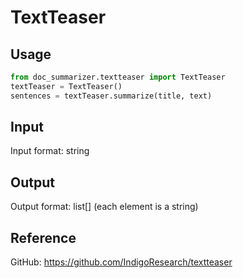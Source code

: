 # TextTeaser
## Usage
```python
from doc_summarizer.textteaser import TextTeaser
textTeaser = TextTeaser()
sentences = textTeaser.summarize(title, text)
```

## Input
Input format: string

## Output
Output format: list[] (each element is a string)

## Reference
GitHub: https://github.com/IndigoResearch/textteaser
